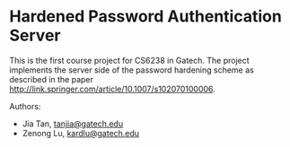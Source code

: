 # Hardened Password Authentication Server

This is the first course project for CS6238 in Gatech. The project implements the server side of the password
  hardening scheme as described in the paper http://link.springer.com/article/10.1007/s102070100006.
  
Authors:
  * Jia Tan, tanjia@gatech.edu
  * Zenong Lu, kardlu@gatech.edu
